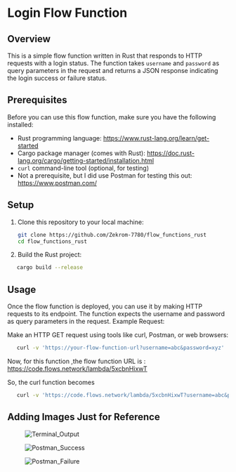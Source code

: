 # Login Flow Function

## Overview

This is a simple flow function written in Rust that responds to HTTP requests with a login status. The function takes `username` and `password` as query parameters in the request and returns a JSON response indicating the login success or failure status.

## Prerequisites

Before you can use this flow function, make sure you have the following installed:

- Rust programming language: https://www.rust-lang.org/learn/get-started
- Cargo package manager (comes with Rust): https://doc.rust-lang.org/cargo/getting-started/installation.html
- `curl` command-line tool (optional, for testing)
- Not a prerequisite, but I did use Postman for testing this out: https://www.postman.com/

## Setup

1. Clone this repository to your local machine:

   ```bash
   git clone https://github.com/Zekrom-7780/flow_functions_rust
   cd flow_functions_rust
   ```
2. Build the Rust project:
   
```bash
   cargo build --release
   ```
## Usage

Once the flow function is deployed, you can use it by making HTTP requests to its endpoint. The function expects the username and password as query parameters in the request.
Example Request:

Make an HTTP GET request using tools like curl, Postman, or web browsers:
```bash
   curl -v 'https://your-flow-function-url?username=abc&password=xyz'
   ```

Now, for this function ,the flow function URL is : https://code.flows.network/lambda/5xcbnHixwT

So, the curl function becomes 
```bash
   curl -v 'https://code.flows.network/lambda/5xcbnHixwT?username=abc&password=xyz'
   ```
## Adding Images Just for Reference


   <figure>
   <img src="https://github.com/Zekrom-7780/flow_functions_rust/blob/main/Images_to_attach/cmd.png)" alt="Terminal_Output">
   </figure>

   <figure>
   <img src="https://github.com/Zekrom-7780/flow_functions_rust/blob/main/Images_to_attach/postman_yes.png)" alt="Postman_Success">
   </figure>
   
   <figure>
   <img src="https://github.com/Zekrom-7780/flow_functions_rust/blob/main/Images_to_attach/postman_no.png)" alt="Postman_Failure">
   </figure>




